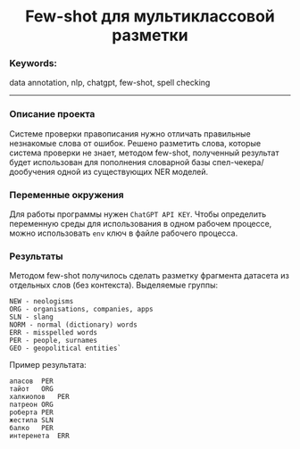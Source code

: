<h1 align="center">Few-shot для мультиклассовой разметки</h1>

<h3>Keywords:</h3> <p>data annotation, nlp, chatgpt, few-shot, spell checking</p>
<hr>
<h3>Описание проекта</h3>
	<p>Системе проверки правописания нужно отличать правильные незнакомые слова от ошибок. Решено разметить слова, которые система проверки не знает, методом few-shot, полученный результат будет использован для пополнения словарной базы спел-чекера/дообучения одной из существующих NER моделей.
<h3>Переменные окружения</h3>
    
Для работы программы нужен `ChatGPT API KEY`. Чтобы определить переменную среды для использования в одном рабочем процессе, можно использовать `env` ключ в файле рабочего процесса.

<h3>Результаты</h3>
Методом few-shot получилось сделать разметку фрагмента датасета из отдельных слов (без контекста). 
Выделяемые группы:

	NEW - neologisms
	ORG - organisations, companies, apps
	SLN - slang
	NORM - normal (dictionary) words
	ERR - misspelled words
	PER - people, surnames
	GEO - geopolitical entities`

Пример результата:

	апасов	PER
	тайот	ORG
	халкиопов	PER
	патреон	ORG
	роберта	PER
	жестила	SLN
	балко	PER
	интеренета	ERR
